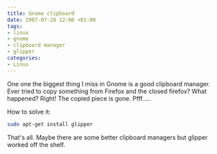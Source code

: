 ```yaml
---
title: Gnome clipboard
date: 2007-07-28 12:00 +01:00
tags:
- linux
- gnome
- clipboard manager
- glipper
categories:
- Linux
---
```

One one the biggest thing I miss in Gnome is a good clipboard manager. Ever tried to copy something from Firefox and the closed firefox? What happened? Right! The copied piece is gone. Pfff..... 

How to solve it:

``` bash
sudo apt-get install glipper
```

That's all. Maybe there are some better clipboard managers but glipper worked off the shelf.  